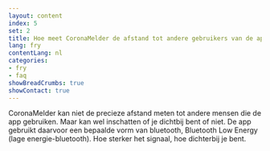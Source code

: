 ```yaml
---
layout: content
index: 5
set: 2
title: Hoe meet CoronaMelder de afstand tot andere gebruikers van de app?
lang: fry
contentLang: nl
categories:
- fry
- faq
showBreadCrumbs: true
showContact: true
---
```


CoronaMelder kan niet de precieze afstand meten tot andere mensen die de app gebruiken. Maar kan wel inschatten of je dichtbij bent of niet.
De app gebruikt daarvoor een bepaalde vorm van bluetooth, Bluetooth Low Energy (lage energie-bluetooth). Hoe sterker het signaal, hoe dichterbij je bent.
